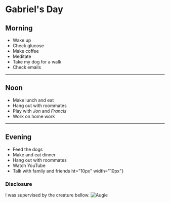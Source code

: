 # Gabriel's Day

## Morning

- Wake up
- Check glucose
- Make coffee
- Meditate
- Take my dog for a walk
- Check emails

---

## Noon

- Make lunch and eat
- Hang out with roommates
- Play with *Jon* and *Francis*
- Work on home work

___


## Evening

- Feed the dogs
- Make and eat dinner
- Hang out with roommates
- Watch YouTube
- Talk with family and friends
ht="10px" width="10px"}

### Disclosure
I was supervised by the creature bellow.
![Augie](https://bit.ly/3qigGTU )
